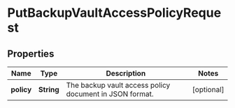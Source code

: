 

# PutBackupVaultAccessPolicyRequest


## Properties

| Name | Type | Description | Notes |
|------------ | ------------- | ------------- | -------------|
|**policy** | **String** | The backup vault access policy document in JSON format. |  [optional] |




